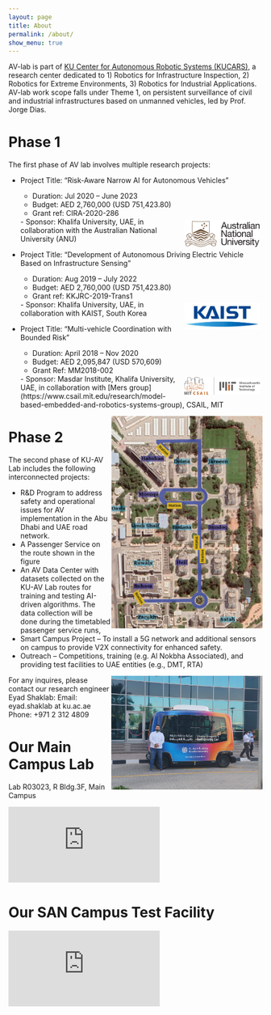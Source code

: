 ```yaml
---
layout: page
title: About
permalink: /about/
show_menu: true
---
```




AV-lab is part of  [KU Center for Autonomous Robotic Systems (KUCARS)](https://www.ku.ac.ae/kucars), a research center dedicated to 1) Robotics for Infrastructure Inspection, 2) Robotics for Extreme Environments, 3) Robotics for Industrial Applications. AV-lab work scope falls under Theme 1, on persistent surveillance of civil and industrial infrastructures based on unmanned vehicles, led by Prof. Jorge Dias.

# Phase 1
The first phase of AV lab involves multiple research projects:
- Project Title: “Risk-Aware Narrow AI for Autonomous Vehicles”
    - Duration: Jul 2020 – June 2023                                                                                                                    
    - Budget: AED 2,760,000 (USD 751,423.80)                                                                              
    - Grant ref: CIRA-2020-286
    <img src="/assets/img/anu.jpg" class="logo"/>
    - Sponsor: Khalifa University, UAE, in collaboration with the Australian National University (ANU)
- Project Title: “Development of Autonomous Driving Electric Vehicle Based on Infrastructure Sensing”
    - Duration: Aug 2019 – July 2022
    - Budget: AED 2,760,000 (USD 751,423.80)                                                                              
    - Grant ref: KKJRC-2019-Trans1
    <img src="/assets/img/kaist.jpeg" class="logo"/>
    - Sponsor: Khalifa University, UAE, in collaboration with KAIST, South Korea

- Project Title: “Multi-vehicle Coordination with Bounded Risk” 
    - Duration: April 2018 – Nov 2020
    - Budget: AED 2,095,847 (USD 570,609)
    - Grant Ref: MM2018-002
    <img src="/assets/img/csail.png"  class="logo"  />
    - Sponsor: Masdar Institute, Khalifa University, UAE, in collaboration with [Mers group](https://www.csail.mit.edu/research/model-based-embedded-and-robotics-systems-group), CSAIL, MIT





<img src="/assets/img/av-route.png" class="img-right" width=300/>

# Phase 2
The second phase of KU-AV Lab includes the following interconnected projects:

* R&D Program to address safety and operational issues for AV implementation in the Abu Dhabi and UAE road network. 
* A Passenger Service on the route shown in the figure
* An AV Data Center with datasets collected on the KU-AV Lab routes for training and testing AI-driven algorithms. The data collection will be done during the timetabled passenger service runs,
* Smart Campus Project – To install a 5G network and additional sensors on campus to provide V2X connectivity for enhanced safety. 
* Outreach – Competitions, training (e.g. Al Nokbha Associated), and providing test facilities to UAE entities (e.g., DMT, RTA) 

<img src="/assets/img/eyad-av.jpg" width=300 class="img-right" />

For any inquires, please contact our research engineer Eyad Shaklab:
Email: eyad.shaklab at ku.ac.ae
Phone: +971 2 312 4809


# Our Main Campus Lab

Lab R03023, R Bldg.3F, Main Campus

<iframe src="https://www.google.com/maps/embed?pb=!1m18!1m12!1m3!1d232454.3459404653!2d54.131226539611795!3d24.447344928081886!2m3!1f0!2f0!3f0!3m2!1i1024!2i768!4f13.1!3m3!1m2!1s0x3e5e686120c31b23%3A0x5d25df2e9ffa142e!2sKhalifa%20University!5e0!3m2!1sen!2sae!4v1658386324220!5m2!1sen!2sae" style="border:0;" allowfullscreen="" loading="lazy" referrerpolicy="no-referrer-when-downgrade"></iframe>

# Our SAN Campus Test Facility
<iframe src="https://www.google.com/maps/embed?pb=!1m14!1m8!1m3!1d29062.311991762977!2d54.48664131685789!3d24.423396898780354!3m2!1i1024!2i768!4f13.1!3m3!1m2!1s0x3e5e43e774701f6b%3A0xd6c04bcea62eb533!2zMjTCsDI1JzA4LjUiTiA1NMKwMzAnMDMuOCJF!5e0!3m2!1sen!2sae!4v1658386693355!5m2!1sen!2sae" style="border:0;" allowfullscreen="" loading="lazy" referrerpolicy="no-referrer-when-downgrade"></iframe>



<style>
.logo{
    margin: 5px;
    width: 200px;
    float: right;
}
@media (max-width: 600px) {
    .img-right{
        float: none;
        display: block;
        margin-left: auto;
        margin-right: auto;
    }
    .logo{
        width: 30%;
    }
}
@media (min-width: 600px) {
    .img-right{
        float: right
    }
    .logo{
        width: 150px;
    }
}
</style>
